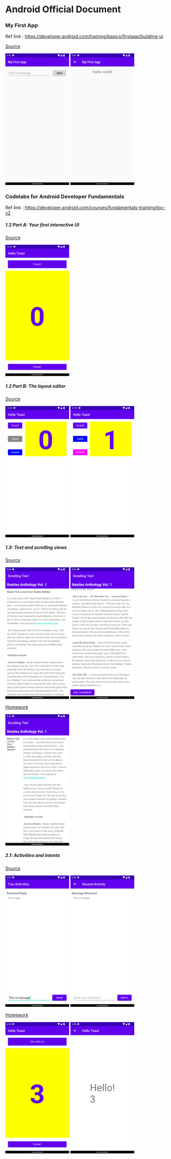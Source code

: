 # Android Official Document

### My First App

Ref link :  https://developer.android.com/training/basics/firstapp/building-ui


[Source](./MyFirstApp)

<img src="./MyFirstApp/my_first_app_1.png" width="200"/> <img src="./MyFirstApp/my_first_app_2.png" width="200"/>


### Codelabs for Android Developer Fundamentals

Ref link : https://developer.android.com/courses/fundamentals-training/toc-v2


##### 1.2 Part A: Your first interactive UI  
[Source](./HelloToast)


<img src="./HelloToast/demo1.png" width="200"/>

##### 1.2 Part B: The layout editor  
[Source](./HelloConstraint)


<img src="./HelloConstraint/demo1.png" width="200"/> <img src="./HelloConstraint/demo2.png" width="200"/>

##### 1.3: Text and scrolling views
[Source](./android_fundamentals_01_3)  

<img src="./android_fundamentals_01_3/demo1.png" width="200"/> <img src="./android_fundamentals_01_3/demo2.png" width="200"/>

[Homework](./android_fundamentals_01_3)  

<img src="./android_fundamentals_01_3_homework/demo1.png" width="200"/>

##### 2.1: Activities and intents
[Source](./android_fundamentals_02_1)  

<img src="./android_fundamentals_02_1/demo1.png" width="200"/> <img src="./android_fundamentals_02_1/demo2.png" width="200"/>

[Homework](./android_fundamentals_02_1_homework)  

<img src="./android_fundamentals_02_1_homework/demo1.png" width="200"/> <img src="./android_fundamentals_02_1_homework/demo2.png" width="200"/>
